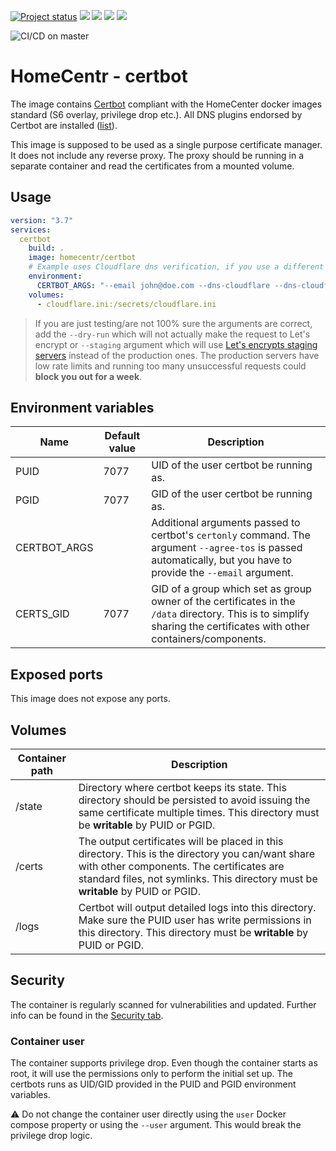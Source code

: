 [![Project status](https://badgen.net/badge/project%20status/stable%20%26%20actively%20maintaned?color=green)](https://github.com/homecentr/docker-certbot/graphs/commit-activity) [![](https://badgen.net/github/label-issues/homecentr/docker-certbot/bug?label=open%20bugs&color=green)](https://github.com/homecentr/docker-certbot/labels/bug) [![](https://badgen.net/github/release/homecentr/docker-certbot)](https://hub.docker.com/repository/docker/homecentr/certbot)
[![](https://badgen.net/docker/pulls/homecentr/certbot)](https://hub.docker.com/repository/docker/homecentr/certbot) 
[![](https://badgen.net/docker/size/homecentr/certbot)](https://hub.docker.com/repository/docker/homecentr/certbot)

![CI/CD on master](https://github.com/homecentr/docker-certbot/workflows/CI/CD%20on%20master/badge.svg)


# HomeCentr - certbot

The image contains [Certbot](https://certbot.eff.org/) compliant with the HomeCenter docker images standard (S6 overlay, privilege drop etc.). All DNS plugins endorsed by Certbot are installed ([list](https://certbot.eff.org/docs/using.html#dns-plugins)).

This image is supposed to be used as a single purpose certificate manager. It does not include any reverse proxy. The proxy should be running in a separate container and read the certificates from a mounted volume.

## Usage

```yml
version: "3.7"
services:
  certbot
    build: .
    image: homecentr/certbot
    # Example uses Cloudflare dns verification, if you use a different provider, you need to adjust the arguments
    environment:
      CERTBOT_ARGS: "--email john@doe.com --dns-cloudflare --dns-cloudflare-credentials /secrets/cloudflare.ini"
    volumes:
      - cloudflare.ini:/secrets/cloudflare.ini
```

> If you are just testing/are not 100% sure the arguments are correct, add the `--dry-run` which will not actually make the request to Let's encrypt or `--staging` argument which will use [Let's encrypts staging servers](https://letsencrypt.org/docs/staging-environment/) instead of the production ones. The production servers have low rate limits and running too many unsuccessful requests could **block you out for a week**.

## Environment variables

| Name | Default value | Description |
|------|---------------|-------------|
| PUID | 7077 | UID of the user certbot be running as. |
| PGID | 7077 | GID of the user certbot be running as. |
| CERTBOT_ARGS | | Additional arguments passed to certbot's `certonly` command. The argument `--agree-tos` is passed automatically, but you have to provide the `--email` argument. |
| CERTS_GID | 7077 | GID of a group which set as group owner of the certificates in the `/data` directory. This is to simplify sharing the certificates with other containers/components. |

## Exposed ports

This image does not expose any ports.

## Volumes

| Container path | Description |
|------------|---------------|
| /state | Directory where certbot keeps its state. This directory should be persisted to avoid issuing the same certificate multiple times. This directory must be **writable** by PUID or PGID. |
| /certs | The output certificates will be placed in this directory. This is the directory you can/want share with other components. The certificates are standard files, not symlinks. This directory must be **writable** by PUID or PGID. |
| /logs | Certbot will output detailed logs into this directory. Make sure the PUID user has write permissions in this directory. This directory must be **writable** by PUID or PGID. |

## Security
The container is regularly scanned for vulnerabilities and updated. Further info can be found in the [Security tab](https://github.com/homecentr/docker-certbot).

### Container user
The container supports privilege drop. Even though the container starts as root, it will use the permissions only to perform the initial set up. The certbots runs as UID/GID provided in the PUID and PGID environment variables.

:warning: Do not change the container user directly using the `user` Docker compose property or using the `--user` argument. This would break the privilege drop logic.